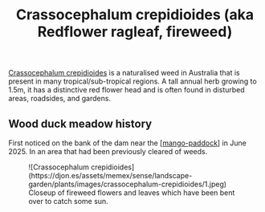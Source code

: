 ﻿---
photos:
  1:
    date: 2025-06-27 14:23:13
    description: None
    filename: C04C44A4-683E-4655-B93D-BD52079509A2.heic
    latitude: -27.539171666666668
    longitude: 152.055725
    memexFilename: https://djon.es/assets/memex/sense/landscape-garden/plants/images/crassocephalum-crepidioides/1.jpeg
    title: None
tags: gardens, weeds
title: Crassocephalum crepidioides (aka Redflower ragleaf, fireweed)
type: plant
---
[Crassocephalum crepidioides](https://en.wikipedia.org/wiki/Crassocephalum_crepidioides) is a naturalised weed in Australia that is present in many tropical/sub-tropical regions. A tall annual herb growing to 1.5m, it has a distinctive red flower head and is often found in disturbed areas, roadsides, and gardens.

## Wood duck meadow history

First noticed on the bank of the dam near the [[mango-paddock]] in June 2025. In an area that had been previously cleared of weeds.


<figure markdown>
![Crassocephalum crepidioides](https://djon.es/assets/memex/sense/landscape-garden/plants/images/crassocephalum-crepidioides/1.jpeg)
<caption>Closeup of fireweed flowers and leaves which have been bent over to catch some sun.</caption
</figure>


[//begin]: # "Autogenerated link references for markdown compatibility"
[mango-paddock]: ../mango-paddock "Mango paddock"
[//end]: # "Autogenerated link references"